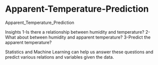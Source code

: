 # Apparent-Temperature-Prediction
Apparent_Temperature_Prediction

Insights
1-Is there a relationship between humidity and temperature?
2-What about between humidity and apparent temperature?
3-Predict the apparent temperature?
 

Statistics and Machine Learning can help us answer these questions and predict various relations and variables given the data.
